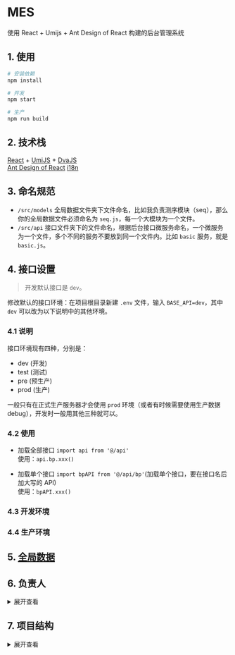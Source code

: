 # MES

使用 React + Umijs + Ant Design of React 构建的后台管理系统

## 1. 使用

```bash
# 安装依赖
npm install

# 开发
npm start

# 生产
npm run build
```

## 2. 技术栈

[React](https://zh-hans.reactjs.org/) + [UmiJS](https://umijs.org/zh/) + [DvaJS](https://dvajs.com/)  
[Ant Design of React](https://ant.design/docs/react/introduce-cn) [i18n](https://github.com/formatjs/react-intl)

## 3. 命名规范

- `/src/models` 全局数据文件夹下文件命名，比如我负责测序模块（seq），那么你的全局数据文件必须命名为 `seq.js`，每一个大模块为一个文件。
- `/src/api` 接口文件夹下的文件命名，根据后台接口微服务命名，一个微服务为一个文件，多个不同的服务不要放到同一个文件内。比如 `basic` 服务，就是 `basic.js`。

## 4. 接口设置

> 开发默认接口是 `dev`。

修改默认的接口环境：在项目根目录新建 `.env` 文件，输入 `BASE_API=dev`，其中 `dev` 可以改为以下说明中的其他环境。

### 4.1 说明

接口环境现有四种，分别是：

- dev (开发)
- test (测试)
- pre (预生产)
- prod (生产)

一般只有在正式生产服务器才会使用 `prod` 环境（或者有时候需要使用生产数据 debug），开发时一般用其他三种就可以。

### 4.2 使用

- 加载全部接口 `import api from '@/api'`  
  使用：`api.bp.xxx()`

- 加载单个接口 `import bpAPI from '@/api/bp'`(加载单个接口，要在接口名后加大写的 API)  
  使用：`bpAPI.xxx()`

### 4.3 开发环境

### 4.4 生产环境

## 5. [全局数据](/docs/全局数据.md)

## 6. 负责人

<details>
<summary>展开查看</summary>
<pre><code>
多肽合成：石雷
业务伙伴：石雷
测序管理：孟禹丞
用户权限：孟禹丞
高通量：孟禹丞 + 吴贺珍
物料项目：
RNA合成：王星名 -> 吴贺珍
人事管理：吴贺珍
采购管理：王星名 -> 张文惠
系统管理：张文慧
</code></pre>
</details>

## 7. 项目结构

<details>
<summary>展开查看</summary>
<pre>
<code>
|—— config/ 项目配置文件
|   |—— router/ 路由文件夹
|   |   |—— **.js 各模块路由
|   |   |—— index.js 路由入口
|   |
|   |—— config.js 编译时配置文件
|
|—— public/ 静态资源文件
|
|—— src/ 源码
|   |—— api/ 接口文件
|   |   |—— *** 根据后台微服务拆分接口文件
|   |   |—— index.js 接口根模块
|   |
|   |—— assets/ 资源文件（会被webpack打包）
|   |
|   |—— components/ 全局组件
|   |
|   |—— layouts/ 布局
|   |
|   |—— locales/ i18n国际化
|   |
|   |—— models/ 全局数据
|   |
|   |—— pages/ 页面 每个项目大模块一个文件夹，模块下的页面也是一个文件夹，入口都是`index.jsx`，页面内的局部组件都放到页面文件夹的components目录下
|   |   |—— .umi/ 此目录自动生成，不要修改/删除
|   |   |—— seq/ 测序模块
|   |       |—— order/ 测序订单
|   |           |—— components/ 页面内组件
|   |           |—— index.jsx 页面入口
|   |
|   |—— utils/ 工具函数
|   |
|   |—— app.js 运行时配置文件
|   |—— global.jsx 项目入口
|   |—— global.less 全局样式
|
|—— .env 环境变量文件（不提交到远程仓库）
|
|—— .gitignore
|
|—— CHANGELOG.md 更新日志 
|
|—— jsconfig.json vscode编辑器JS项目配置
|
|—— package.json npm包文件
|
|—— README.md 项目说明
</code>
</pre>
</details>
